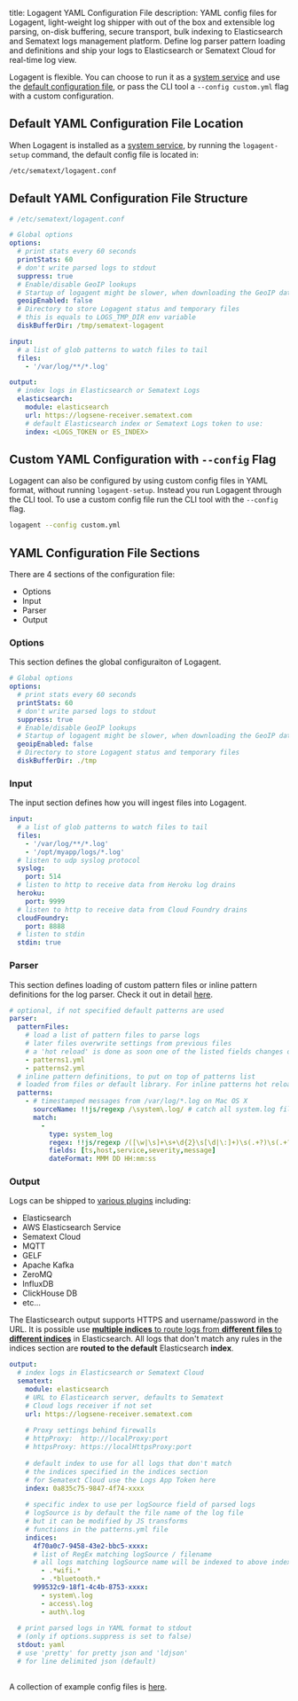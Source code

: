 title: Logagent YAML Configuration File
description: YAML config files for Logagent, light-weight log shipper with out of the box and extensible log parsing, on-disk buffering, secure transport, bulk indexing to Elasticsearch and Sematext logs management platform. Define log parser pattern loading and definitions and ship your logs to Elasticsearch or Sematext Cloud for real-time log view. 


Logagent is flexible. You can choose to run it as a [system service](./installation) and use the [default configuration file](#default-yaml-configuration-file-structure), or pass the CLI tool a `--config custom.yml` flag with a custom configuration.

## Default YAML Configuration File Location
When Logagent is installed as a [system service](./installation), by running the `logagent-setup` command, the default config file is located in:

```bash
/etc/sematext/logagent.conf
```

## Default YAML Configuration File Structure
```yaml
# /etc/sematext/logagent.conf

# Global options
options:
  # print stats every 60 seconds 
  printStats: 60
  # don't write parsed logs to stdout
  suppress: true
  # Enable/disable GeoIP lookups
  # Startup of logagent might be slower, when downloading the GeoIP database
  geoipEnabled: false
  # Directory to store Logagent status and temporary files
  # this is equals to LOGS_TMP_DIR env variable 
  diskBufferDir: /tmp/sematext-logagent

input:
  # a list of glob patterns to watch files to tail
  files:
    - '/var/log/**/*.log'

output:
  # index logs in Elasticsearch or Sematext Logs
  elasticsearch: 
    module: elasticsearch
    url: https://logsene-receiver.sematext.com
    # default Elasticsearch index or Sematext Logs token to use:
    index: <LOGS_TOKEN or ES_INDEX>
```

## Custom YAML Configuration with `--config` Flag

Logagent can also be configured by using custom config files in YAML format, without running `logagent-setup`. Instead you run Logagent through the CLI tool. To use a custom config file run the CLI tool with the `--config` flag.

```bash 
logagent --config custom.yml
```

## YAML Configuration File Sections
There are 4 sections of the configuration file:

- Options
- Input
- Parser
- Output

### Options
This section defines the global configuraiton of Logagent.
```yaml
# Global options
options:
  # print stats every 60 seconds 
  printStats: 60
  # don't write parsed logs to stdout
  suppress: true
  # Enable/disable GeoIP lookups
  # Startup of logagent might be slower, when downloading the GeoIP database
  geoipEnabled: false
  # Directory to store Logagent status and temporary files
  diskBufferDir: ./tmp
```

### Input
The input section defines how you will ingest files into Logagent.

```yaml
input:
  # a list of glob patterns to watch files to tail
  files:
    - '/var/log/**/*.log'
    - '/opt/myapp/logs/*.log'
  # listen to udp syslog protocol  
  syslog: 
    port: 514
  # listen to http to receive data from Heroku log drains  
  heroku: 
    port: 9999
  # listen to http to receive data from Cloud Foundry drains  
  cloudFoundry:
    port: 8888
  # listen to stdin
  stdin: true
```

### Parser

This section defines loading of custom pattern files or inline pattern definitions for the log parser. Check it out in detail [here](./parser).

```yaml
# optional, if not specified default patterns are used
parser:
  patternFiles:
    # load a list of pattern files to parse logs
    # later files overwrite settings from previous files
    # a 'hot reload' is done as soon one of the listed fields changes on disk
    - patterns1.yml
    - patterns2.yml
  # inline pattern definitions, to put on top of patterns list
  # loaded from files or default library. For inline patterns hot reload is not available.  
  patterns:
    - # timestamped messages from /var/log/*.log on Mac OS X
      sourceName: !!js/regexp /\system\.log/ # catch all system.log files  
      match:
        -
          type: system_log
          regex: !!js/regexp /([\w|\s]+\s+\d{2}\s[\d|\:]+)\s(.+?)\s(.+?)\s<(.+)>(.*)/
          fields: [ts,host,service,severity,message]
          dateFormat: MMM DD HH:mm:ss
```

### Output

Logs can be shipped to [various plugins](https://sematext.com/docs/logagent/plugins/) including:

- Elasticsearch
- AWS Elasticsearch Service
- Sematext Cloud 
- MQTT 
- GELF 
- Apache Kafka 
- ZeroMQ
- InfluxDB
- ClickHouse DB
- etc...

The Elasticsearch output supports HTTPS and username/password in the URL. It is possible use [**multiple indices** to route logs from **different files** to **different indices**](./output-elasticsearch/#log-routing-to-multiple-targets) in Elasticsearch. All logs that don't match any rules in the indices section are **routed to the default** Elasticsearch **index**. 

```yaml hl_lines="4 7 16 22 23 28"
output:
  # index logs in Elasticsearch or Sematext Cloud
  sematext: 
    module: elasticsearch
    # URL to Elasticearch server, defaults to Sematext
    # Cloud logs receiver if not set
    url: https://logsene-receiver.sematext.com
    
    # Proxy settings behind firewalls
    # httpProxy:  http://localProxy:port
    # httpsProxy: https://localHttpsProxy:port
    
    # default index to use for all logs that don't match
    # the indices specified in the indices section 
    # for Sematext Cloud use the Logs App Token here
    index: 0a835c75-9847-4f74-xxxx
    
    # specific index to use per logSource field of parsed logs
    # logSource is by default the file name of the log file
    # but it can be modified by JS transforms 
    # functions in the patterns.yml file
    indices: 
      4f70a0c7-9458-43e2-bbc5-xxxx: 
      # list of RegEx matching logSource / filename  
      # all logs matching logSource name will be indexed to above index
        - .*wifi.*
        - .*bluetooth.*
      999532c9-18f1-4c4b-8753-xxxx: 
        - system\.log
        - access\.log
        - auth\.log
  
  # print parsed logs in YAML format to stdout 
  # (only if options.suppress is set to false)    
  stdout: yaml 
  # use 'pretty' for pretty json and 'ldjson' 
  # for line delimited json (default)
  
```

A collection of example config files is [here](https://github.com/sematext/logagent-js/tree/master/config/examples).
